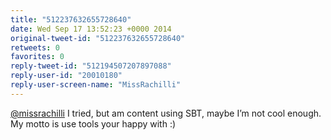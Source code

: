 ```yaml
---
title: "512237632655728640"
date: Wed Sep 17 13:52:23 +0000 2014
original-tweet-id: "512237632655728640"
retweets: 0
favorites: 0
reply-tweet-id: "512194507207897088"
reply-user-id: "20010180"
reply-user-screen-name: "MissRachilli"
---
```

<a href="https://twitter.com/missrachilli">@missrachilli</a> I tried, but am content using SBT, maybe I’m not cool enough. My motto is use tools your happy with :)
